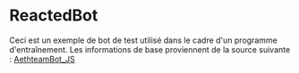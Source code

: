# ReactedBot

Ceci est un exemple de bot de test utilisé dans le cadre d'un programme d'entraînement. Les informations de base proviennent de la source suivante : [AethteamBot_JS](https://github.com/Aetheam/AethteamBot_JS)
